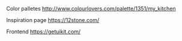 Color palletes
http://www.colourlovers.com/palette/1351/my_kitchen


Inspiration page
https://12stone.com/

Frontend
https://getuikit.com/
